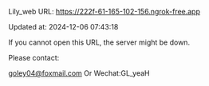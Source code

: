 Lily_web URL: https://222f-61-165-102-156.ngrok-free.app

Updated at: 2024-12-06 07:43:18

If you cannot open this URL, the server might be down.

Please contact: 

goley04@foxmail.com Or Wechat:GL_yeaH